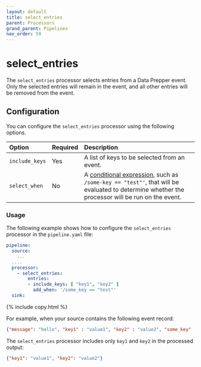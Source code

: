 ```yaml
---
layout: default
title: select_entries
parent: Processors
grand_parent: Pipelines
nav_order: 59
---
```


# select_entries

The `select_entries` processor selects entries from a Data Prepper event. Only the selected entries will remain in the event, and all other entries will be removed from the event.

## Configuration

You can configure the `select_entries` processor using the following options.

| Option | Required | Description |
| :--- | :--- | :--- |
| `include_keys` | Yes | A list of keys to be selected from an event. |
| `select_when` | No | A [conditional expression](https://opensearch.org/docs/latest/data-prepper/pipelines/expression-syntax/), such as `/some-key == "test"'`, that will be evaluated to determine whether the processor will be run on the event. |

### Usage

The following example shows how to configure the `select_entries` processor in the `pipeline.yaml` file:

```yaml
pipeline:
  source:
    ...
  ....  
  processor:
    - select_entries:
        entries:
        - include_keys: [ "key1", "key2" ]
          add_when: '/some_key == "test"'
  sink:
```
{% include copy.html %}


For example, when your source contains the following event record:

```json
{"message": "hello", "key1" : "value1", "key2" : "value2", "some_key" : "test"}
```

The `select_entries` processor includes only `key1` and `key2` in the processed output:

```json
{"key1": "value1", "key2": "value2"}
```
